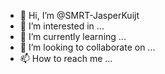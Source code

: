 - 👋 Hi, I’m @SMRT-JasperKuijt
- 👀 I’m interested in ...
- 🌱 I’m currently learning ...
- 💞️ I’m looking to collaborate on ...
- 📫 How to reach me ...

<!---
SMRT-JasperKuijt/SMRT-JasperKuijt is a ✨ special ✨ repository because its `README.md` (this file) appears on your GitHub profile.
You can click the Preview link to take a look at your changes.
--->
